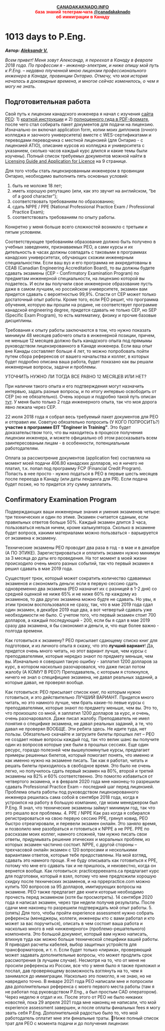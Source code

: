 <p style="color:red; font-family:arial; font-weight:800; text-align:center; font-size:1em; "><a href="https://canadakaknado.info">CANADAKAKNADO.INFO</a><br>база знаний телеграм-чата <a href="https://t.me/canadakaknado">@canadakaknado</a><br>об иммиграции в Канаду</p>

# __1013 days to P.Eng.__

__*Автор: [Aleksandr V.](https://t.me/@legion_3007)*__

_Всем привет!  Меня зовут Александр, я переехал в Канаду в феврале 2018 года. По профессии я - инженер-электрик, и ниже опишу мой путь к P.Eng. – недавно плученной мною лицензии профессионального инженера в Канаде, провинции Онтарио. Отмечу, что моя история началась в доковидные времена, и многое сейчас изменилось, о чем я могу не знать._


## __Подготовительная работа__

Свой путь к лицензии канадского инженера я начал с изучения [сайта РЕО](https://www.peo.on.ca): 1) [краткой инструкции](https://www.peo.on.ca/licence-applications/become-professional-engineer) и 2) [полноценного гида в PDF-формате](https://peo.on.ca/sites/default/files/2019-09/LicensingGuide&Application.pdf), после чего стал собирать пакет документов для подачи на лицензию. Изначально он включал application form, копии моих дипломов (очного колледжа и заочного университета) вместе с WES-сертификатами и переводами переводчика с местной лицензией (для Онтарио - с лицензией ATIO), описание курсов из колледжа и университета с указанием, сколько часов каждый курс длился и какие темы были изучены). Полный список требуемых документов можной найти в [Licensing Guide and Application for Licence](https://peo.on.ca/sites/default/files/2019-09/LicensingGuide&Application.pdf) на 9 странице.

Для того чтобы стать лицензированным инженером в провинции Онтарио, необходимо выполнить пять основных условий:

1) быть не моложе 18 лет;
2) иметь хорошую репутацию (или, как это звучит на английском, “be of a good character”);
3) соответствовать требованиям по образованию;
4) сдать NPPE / PPE (National Professional Practice Exam / Professional Practice Exam);
5) соответствовать требованиям по опыту работы.

Конкретно у меня больше всего сложностей возникло с третьим и пятым условием. 

Соответствующее требованиям образование должно быть получено в учебных заведениях, признаваемых PEO, а сами курсы и их дительность в часах должны совпадать с таковыми в программах канадских университетах, обучающих схожим инженерным специальностям. Если ваш вуз и его программа не аккредитованы в CEAB (Canadian Engineering Accreditation Board), то вы должны будете сдавать экзамены (CEP - Confirmatory Examination Program) по предметам инженерной специальности, на лицензию которой вы подаетесь. И если вы получили свое инженерное образование пусть даже в самом лучшем, но российском университете, экзамен вам придется сдавать с вероятностью 99,9%. Спасти от CEP может только достаточный опыт работы. Кроме того, если PEO решит, что программа обучения, которую вы прошли на родине, не соответствует программе канадской engineering degree, придется сдавать не только СЕР, но SEP (Specific Exam Program), то есть математику, физику и прочие базовые дисциплины.

Требования к опыту работы заключаются в том, что нужно показать минимум 48 месяцев рабочего опыта в инженерной позиции, причем, не меньше 12 месяцев должно быть канадского опыта под прямымы руководством лицензированного в Канаде инженера. Если ваш опыт вне Канады составляет больше 4 лет, то можно попробовать пойти путем сбора референсов от вашего начальства и коллег, в которых будет подробно описана ваша работа, будет показано как вы решали инженерные вопросы, задачи и проблемы.

УТОЧНИТЬ НУЖНО ЛИ ТОГДА ВСЕ РАВНО 12 МЕСЯЦЕВ ИЛИ НЕТ?

При наличии такого опыта и его подтверждения могут назначить интервью, задать разные вопросы, и по итогу интервью освободить от CEP (но не обязательно). Очень хорошо и подробно такой путь описан [тут](http://jedionthebike.com/2018/03/09/peng/). У меня было только 2 года инженерного опыта, так что моя дорога явно лежала через CEP.

22 июля 2018 года я собрал весь требуемый пакет документов для PEO и отправил им. Советую обязательно попросить (У КОГО ПОПРОСИТЬ?) __участие в программе EIT "Engineer in Training"__. Это будет доказательством того, что вы находитесь в процессе получения лицензии инженера, и можете официально об этом рассказывать всем заинтересованым лицам - в особенности, потенциальным работодателям.

Оплата за рассмотрение документов (application fee) составляла на момент моей подачи 406.80 канадских долларов, но я ничего не платил, т.к. попал под программу FCP (Financial Credit Program). Попасть в нее просто - нужно податься в PEO в первые шесть месяцев после переезда в Канаду (или даты лендинга для PR). Если  подача будет позже, но то придется эту сумму заплатить.

## __Confirmatory Examination Program__

Подверждающих ваши инженерные знания и умения экзаменов четыре: три технических и один по этике. Экзамен считается сданым, если правильных ответов больше 50%. Каждый экзамен длится 3 часа, пользоваться нельзя ничем, кроме калькулятора. Сколько в экзамене будет вопросв, какими материалами можно пользваться - варьируется от экзамена к экзамену. 

Технические экзамены PEO проводит два раза в год - в мае и в декабре (А ПО ЭТИКЕ). Зарегистрироваться и оплатить экзамен нужно минимум за 3 месяца до даты его проведения. На тот момент в моей жизни происходило очень много разных событий, так что первый экзамен я решил сдавать в мае 2019 года.

Существует трюк, который может сократить количество сдаваемых экзаменов и сэкономить деньги: если в первую сессию сдать одновременно два экзамена (PEO назначит их с разницей в 1-2 дня) со средней оценкой не ниже 65% и не ниже 60% пр каждому из экзаменов, то два других экзамена можно будте не сдавать. Но увы, я этим трюком воспользовался не сразу, так, что в мае 2019 года сдал один экзамен, в декабре 2019 еще два, а вот четвертый сдавать уже необходимости не было. С учетом того, что первый экзамен стоит 700 долларов, а каждый последующий - 200, если бы я сдал в мае 2019 сразу два экзамена, я бы сэкономил и деньги, и, что еще более важно - полгода времени. 

Как готовиться к экзамену? PEO присылает сдающему списко книг для подготовки, и из личного опыта я скажу, что это __лучший вариант__! Да, придется очень много читать, но этот вариант лучше, чем курсы с преподавателями, которые нередко знают по предмету меньше, чем вы. Изначально я совершил такую ошибку - заплатил 1200 долларов за курс, в котором насколько разочаровался, что даже писал потом жалобу (А КОМУ? В PEO?) Преподаватель, с которым я столкнулся, ничего не знал о специфицике экзамена, не давал реальных заданий, а которые давал, не проверял вообще. 

Как готовиться: PEO присылает список книг, по которым нужно готовиться, и это действительно ЛУЧШИЙ ВАРИАНТ. Придется много читать, но это намного лучше, чем брать какие-то левые курсы с преподавателями, которые знают по предмету меньше, чем вы. Это то, что произошло со мной, я заплатил 1200 долларов за курс, и очень, очень разочаровался. Даже писал жалобу. Преподаватель не имел понятия о специфике экзамена, не давал реальных заданий, а те, что давал не проверял ВООБЩЕ. Эти ребята здесь. Не идите туда, нет пользы. Обязательно скачайте и загрузите билеты прошлых лет – PEO не создает новые вопросы каждый год, так что велик шанс вы получите один из вопросов которые уже были в прошлых сессиях. Еще один ресурс, гораздо полезней чем вышеупомянутые курсы, предлагает примеры решенных билетов, который помогает понять, что именно и как именно нужно на экзамене писать.
Так как я работал, читать и решать билеты приходилось в свободное время. Это было не очень легко, но получилось сдать первый экзамен на 80%, второй и третий экзамены на 82% и 60% соответственно. Это помогло избавиться от четвертого экзамена, и в февраля 2020 года мне наконец-то разрешили сдавать Professional Practice Exam – последний шаг перед лицензией. 
Проблема опыта работы под руководством лицензированного инженера решилась сама собой в сентябре 2018 года, когда я устроился на работу в большую компанию, где моим менеджером был P.Eng. Я знал, что технические экзамены займут минимум год, так что это решало все проблемы.
4. PPE / NPPE
Как раз когда я собирался регистрироваться на свою первую сессию PPE, грянул ковид. PEO быстро отреагировали, и перевели экзамен онлайн. Это заняло время, и позволило мне разобраться и готовиться к NPPE а не PPE. PPE по рассказам моих коллег, намного сложней, там нужно писать свои ответы, придумывать решение этических и моральных проблем, из которых экзамен частично состоит. NPPE, c другой стороны – трехчасовой онлайн экзамен с 120 вопросами и несколькими вариантами ответов, которые тебе предоставлены. На мой взгляд, сдавать это намного проще. Я не буду описывать как готовиться к PPE, потому что мне его сдавать так и не пришлось, и неизвестно, когда он вернется вообще.
Как готовиться: practiceppeexams.ca предлагает курс для подготовки, который я взял, потому что мне предложили хорошую скидку после технических экзаменов, и на nppepractice.com можно купить 100 вопросов за 95 долларов, имитирующих вопросы на экзамене. PEO также предлагает две книги которые необходимо прочесть перед экзаменом (хотя бы просмотреть).
14 сентября 2020 года я написал экзамен, через три недели получив результаты. После сдачи мне наконец-то разрешили подтверждать мой опыт работы.
5. (опять)
Для того, чтобы пройти experience assessment нужно собрать референсы (менеджеры, коллеги, инженеры кто с вами работал и кто может за вас поручиться), описать в чем состоит ваша работа и насколько много в ней «инженерного» (проблемо-решательного) компонента. Это большой документ, который вам нужно написать, впихнув туда как можно больше технической специфики вашей работы. Я приводил расчеты кабелей, выбор защитных устройств для трансформаторов, и т. п. Если будет только «лирика», проверяющий может задавать дополнительные вопросы, что может продлить срок рассмотрения (в лучшем случае). Несмотря на то, что от меня не просили референсы из России, все что у меня было я также приложил и послал, дав проверяющему возможность взглянуть на то, чем я занимался до иммиграции. Насколько это помогло, я не знаю, но не навредило точно. 
В январе 2021 года PEO написали мне и попросили два дополнительных референса с моего первого места работы (там я не работал под руководством P.Eng., а был простым CAD оператором). Через неделю я отдал и их. После этого от PEO не было никаких новостей, пока 29 апреля 2021 года мне наконец не написали, что мой experience assessment завершен, и после оплаты финальных fees я могу звать себя P.Eng. Дополнительной радостью было то, что мой работодатель оплатит мне эти финальные траты.
Ниже полный список трат для PEO с момента подачи и до получения лицензии:

